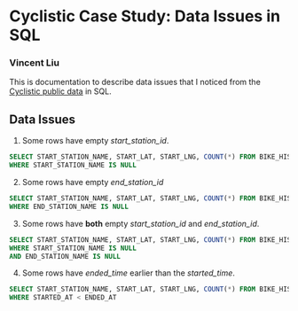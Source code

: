 

# Cyclistic Case Study: Data Issues in SQL
### Vincent Liu

This is documentation to describe data issues that I noticed from the [Cyclistic public data](https://divvy-tripdata.s3.amazonaws.com/index.html) in SQL.

## Data Issues

1. Some rows have empty *start_station_id*.

``` sql
SELECT START_STATION_NAME, START_LAT, START_LNG, COUNT(*) FROM BIKE_HISTORY2
WHERE START_STATION_NAME IS NULL 
```

2. Some rows have empty *end_station_id*
  
``` sql
SELECT START_STATION_NAME, START_LAT, START_LNG, COUNT(*) FROM BIKE_HISTORY2
WHERE END_STATION_NAME IS NULL
```

3. Some rows have **both** empty *start_station_id* and *end_station_id*. 

``` sql
SELECT START_STATION_NAME, START_LAT, START_LNG, COUNT(*) FROM BIKE_HISTORY2
WHERE START_STATION_NAME IS NULL 
AND END_STATION_NAME IS NULL
```

4. Some rows have *ended_time* earlier than the *started_time*.

``` sql
SELECT START_STATION_NAME, START_LAT, START_LNG, COUNT(*) FROM BIKE_HISTORY2
WHERE STARTED_AT < ENDED_AT
```


  


